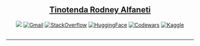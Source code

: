 
<br><h2 align="center"><a href="https://github.com/tinotenda-alfaneti">Tinotenda Rodney Alfaneti</a> </h2>
<p align="center">
  <a href="https://www.linkedin.com/in/tinotenda-rodney-alfaneti/"><img src="https://img.shields.io/badge/LinkedIn-%230077B5.svg?&style=for-the-badge&logo=linkedin&logoColor=white" ></a>  
  <a href="mailto:tinotendaalfaneti18@gmail.com"><img src="https://img.shields.io/badge/Gmail-D14836?style=for-the-badge&amp;logo=gmail&amp;logoColor=white" alt="Gmail"></a>
  <a href="https://stackoverflow.com/users/18042638"><img src="https://img.shields.io/badge/StackOverflow-F58025?style=for-the-badge&logo=stackoverflow&logoColor=white" alt="StackOverflow"></a>
  <a href="https://huggingface.co/muAtarist"><img src="https://img.shields.io/badge/HuggingFace-%23FFDD55.svg?&style=for-the-badge&logo=huggingface&logoColor=black" alt="HuggingFace"></a>
  <a href="https://www.codewars.com/users/b_atah"><img src="https://img.shields.io/badge/Codewars-B1361E?style=for-the-badge&logo=codewars&logoColor=white" alt="Codewars"></a>
  <a href="https://www.kaggle.com/rodneyatarist"><img src="https://img.shields.io/badge/Kaggle-%23056DAE.svg?&style=for-the-badge&logo=kaggle&logoColor=white" alt="Kaggle"></a>

<br>
<br>
</p>
<hr>

  
